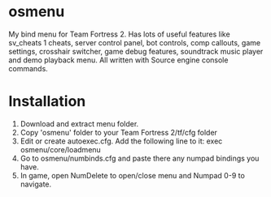 # osmenu
My bind menu for Team Fortress 2. Has lots of useful features like sv_cheats 1 cheats, server control panel, bot controls, comp callouts, game settings, crosshair switcher, game debug features, soundtrack music player and demo playback menu. All written with Source engine console commands.
# Installation
1. Download and extract menu folder.
2. Copy 'osmenu' folder to your Team Fortress 2/tf/cfg folder
3. Edit or create autoexec.cfg. Add the following line to it:
exec osmenu/core/loadmenu
4. Go to osmenu/numbinds.cfg and paste there any numpad bindings you have.
5. In game, open NumDelete to open/close menu and Numpad 0-9 to navigate.
